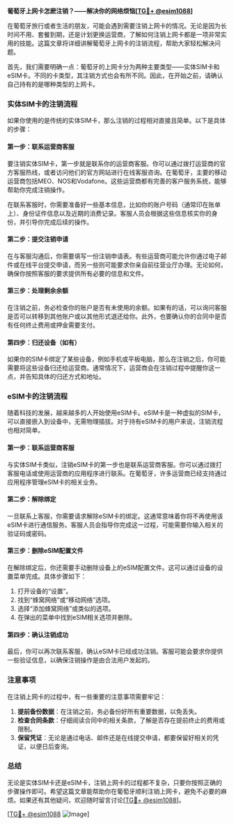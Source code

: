 **葡萄牙上网卡怎麽注销？——解决你的网络烦恼[[TG💪+ @esim1088](https://t.me/s/esim1088)]**

在葡萄牙旅行或者生活的朋友，可能会遇到需要注销上网卡的情况。无论是因为长时间不用、套餐到期，还是计划更换运营商，了解如何注销上网卡都是一项非常实用的技能。这篇文章将详细讲解葡萄牙上网卡的注销流程，帮助大家轻松解决问题。

首先，我们需要明确一点：葡萄牙的上网卡分为两种主要类型——实体SIM卡和eSIM卡。不同的卡类型，其注销方式也会有所不同。因此，在开始之前，请确认自己持有的是哪种类型的上网卡。

### 实体SIM卡的注销流程

如果你使用的是传统的实体SIM卡，那么注销的过程相对直接且简单。以下是具体的步骤：

#### 第一步：联系运营商客服
要注销实体SIM卡，第一步就是联系你的运营商客服。你可以通过拨打运营商的官方客服热线，或者访问他们的官方网站进行在线客服咨询。在葡萄牙，主要的移动运营商包括MEO、NOS和Vodafone。这些运营商都有完善的客户服务系统，能够帮助你完成注销操作。

在联系客服时，你需要准备好一些基本信息，比如你的账户号码（通常印在账单上）、身份证件信息以及近期的消费记录。客服人员会根据这些信息核实你的身份，并引导你完成后续的操作。

#### 第二步：提交注销申请
在与客服沟通后，你需要填写一份注销申请表。有些运营商可能允许你通过电子邮件或在线平台提交申请，而另一些则可能要求你亲自前往营业厅办理。无论如何，确保你按照客服的要求提供所有必要的信息和文件。

#### 第三步：处理剩余余额
在注销之前，务必检查你的账户是否有未使用的余额。如果有的话，可以询问客服是否可以转移到其他账户或以其他形式退还给你。此外，也要确认你的合同中是否有任何终止费用或押金需要支付。

#### 第四步：归还设备（如有）
如果你的SIM卡绑定了某些设备，例如手机或平板电脑，那么在注销之后，你可能需要将这些设备归还给运营商。通常情况下，运营商会在注销过程中提醒你这一点，并告知具体的归还方式和地址。

### eSIM卡的注销流程

随着科技的发展，越来越多的人开始使用eSIM卡。eSIM卡是一种虚拟的SIM卡，可以直接嵌入到设备中，无需物理插拔。对于持有eSIM卡的用户来说，注销流程也相对简单。

#### 第一步：联系运营商客服
与实体SIM卡类似，注销eSIM卡的第一步也是联系运营商客服。你可以通过拨打客服电话或使用运营商的应用程序进行联系。在葡萄牙，许多运营商已经支持通过应用程序管理eSIM卡的相关业务。

#### 第二步：解除绑定
一旦联系上客服，你需要请求解除eSIM卡的绑定。这通常意味着你将不再使用该eSIM卡进行通信服务。客服人员会指导你完成这一过程，可能需要你输入相关的验证码或密码。

#### 第三步：删除eSIM配置文件
在解除绑定后，你还需要手动删除设备上的eSIM配置文件。这可以通过设备的设置菜单完成。具体步骤如下：
1. 打开设备的“设置”。
2. 找到“蜂窝网络”或“移动网络”选项。
3. 选择“添加蜂窝网络”或类似的选项。
4. 在弹出的菜单中找到eSIM相关选项并删除。

#### 第四步：确认注销成功
最后，你可以再次联系客服，确认eSIM卡已经成功注销。客服可能会要求你提供一些验证信息，以确保注销操作是由合法用户发起的。

### 注意事项

在注销上网卡的过程中，有一些重要的注意事项需要牢记：

1. **提前备份数据**：在注销之前，务必备份好所有重要数据，以免丢失。
2. **检查合同条款**：仔细阅读合同中的相关条款，了解是否存在提前终止的费用或限制。
3. **保留凭证**：无论是通过电话、邮件还是在线提交申请，都要保留好相关的凭证，以便日后查询。

### 总结

无论是实体SIM卡还是eSIM卡，注销上网卡的过程都不复杂，只要你按照正确的步骤操作即可。希望这篇文章能帮助你在葡萄牙顺利注销上网卡，避免不必要的麻烦。如果还有其他疑问，欢迎随时留言讨论[[TG💪+ @esim1088](https://t.me/s/esim1088)]。

[[TG💪+ @esim1088](https://t.me/s/esim1088) ![Image](https://i.postimg.cc/4NQfJmqS/Snipaste-2025-05-13-00-14-12.png)]